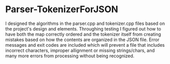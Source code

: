 # Parser-TokenizerForJSON
I designed the algorithms in the parser.cpp and tokenizer.cpp files based on the project's design and elements.
Throughing testing I figured out how to have both the map correctly ordered and the tokenizer itself from 
creating mistakes based on how the contents are organized in the JSON file. Error messages and
exit codes are included which will prevent a file that includes incorrect characters, improper
allignment or missing strings/chars, and many more errors from processing without being recognized.
